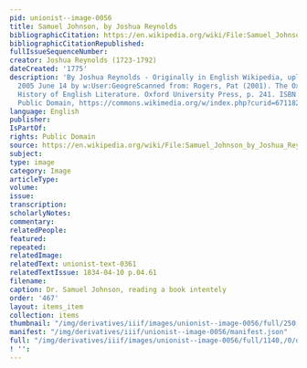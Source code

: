 ```yaml
---
pid: unionist--image-0056
title: Samuel Johnson, by Joshua Reynolds
bibliographicCitation: https://en.wikipedia.org/wiki/File:Samuel_Johnson_by_Joshua_Reynolds_2.png#/media/File:Samuel_Johnson_by_Joshua_Reynolds_2.png
bibliographicCitationRepublished: 
fullIssueSequenceNumber: 
creator: Joshua Reynolds (1723-1792)
dateCreated: '1775'
description: 'By Joshua Reynolds - Originally in English Wikipedia, uploaded 21:07,
  2005 June 14 by w:User:GeogreScanned from: Rogers, Pat (2001). The Oxford Illustrated
  History of English Literature. Oxford University Press, p. 241. ISBN 1435295811,
  Public Domain, https://commons.wikimedia.org/w/index.php?curid=671182'
language: English
publisher: 
IsPartOf: 
rights: Public Domain
source: https://en.wikipedia.org/wiki/File:Samuel_Johnson_by_Joshua_Reynolds_2.png#/media/File:Samuel_Johnson_by_Joshua_Reynolds_2.png
subject: 
type: image
category: Image
articleType: 
volume: 
issue: 
transcription: 
scholarlyNotes: 
commentary: 
relatedPeople: 
featured: 
repeated: 
relatedImage: 
relatedText: unionist-text-0361
relatedTextIssue: 1834-04-10 p.04.61
filename: 
caption: Dr. Samuel Johnson, reading a book intentely
order: '467'
layout: items_item
collection: items
thumbnail: "/img/derivatives/iiif/images/unionist--image-0056/full/250,/0/default.jpg"
manifest: "/img/derivatives/iiif/unionist--image-0056/manifest.json"
full: "/img/derivatives/iiif/images/unionist--image-0056/full/1140,/0/default.jpg"
! '': 
---
```

